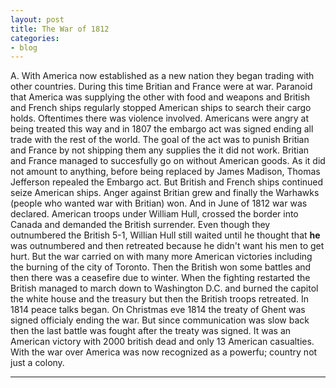 ```yaml
---
layout: post
title: The War of 1812
categories:
- blog
---
```


A. With America now established as a new nation they began trading with other countries. During this time Britian and France were at war. Paranoid that America was supplying the other with food and weapons and British and French ships regularly stopped American ships to search their cargo holds. Oftentimes there was violence involved. Americans were angry at being treated this way and in 1807 the embargo act was signed ending all trade with the rest of the world. The goal of the act was to punish Britian and France by not shipping them any supplies the it did not work. Britian and France managed to succesfully go on without American goods. As it did not amount to anything, before being replaced  by James Madison, Thomas Jefferson repealed the Embargo act. But British and French ships continued seize American ships. Anger against Britian grew and finally the Warhawks (people who wanted war with Britian) won. And in June of 1812 war was declared. American troops under William Hull, crossed the border into Canada and demanded the British surrender. Even though they outnumbered the British 5-1, Willian Hull still waited until he thought that **he** was outnumbered and then retreated because he didn't want his men to get hurt. But the war carried on with many more American victories including the burning of the city of Toronto. Then the British won some battles and then there was a ceasefire due to winter. When the fighting restarted the British managed to march down to Washington D.C. and burned the capitol the white house and the treasury but then the British troops retreated. In 1814 peace talks began. On Christmas eve 1814 the treaty of Ghent was signed officialy ending the war. But since communication was slow back then the last battle was fought after the treaty was signed. It was an American victory with 2000 british dead and only 13 American casualties. With the war over America was now recognized as a powerfu; country not just a colony.

---
